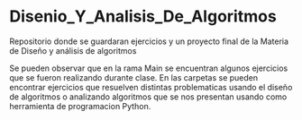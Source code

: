 # Disenio_Y_Analisis_De_Algoritmos
Repositorio donde se guardaran ejercicios y un proyecto final de la Materia de Diseño y análisis de algoritmos


Se pueden observar que en la rama Main se encuentran algunos ejercicios que se fueron realizando durante clase. En las carpetas se pueden encontrar ejercicios que resuelven distintas problematicas usando el diseño de algoritmos o analizando algoritmos que se nos presentan usando como herramienta de programacion Python.
